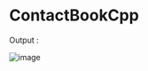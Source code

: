 










# ContactBookCpp
 Output :
 
![image](https://github.com/user-attachments/assets/6cdc5c4c-a20b-4b06-b054-1f5599403c53)

